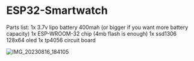 # ESP32-Smartwatch

Parts list:
1x 3.7v lipo battery 400mah (or bigger if you want more battery capacity)
1x ESP-WROOM-32 chip (4mb flash is enough)
1x ssd1306 128x64 oled
1x tp4056 circuit board

![IMG_20230816_184105](https://github.com/Cobaltmaster/ESP32-Smartwatch/assets/140275627/a34628ee-c4a2-4b89-acc5-2a8a155c9f14)
